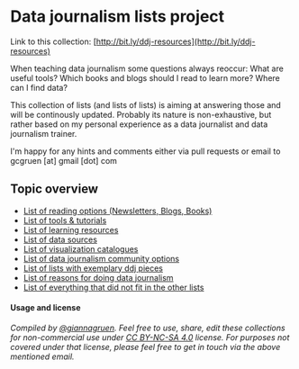 # Data journalism lists project

Link to this collection: [http://bit.ly/ddj-resources](http://bit.ly/ddj-resources)

When teaching data journalism some questions always reoccur: What are useful tools? Which books and blogs should I read to learn more? Where can I find data? 

This collection of lists (and lists of lists) is aiming at answering those and will be continously updated. Probably its nature is non-exhaustive, but rather based on my personal experience as a data journalist and data journalism trainer.

I'm happy for any hints and comments either via pull requests or email to gcgruen [at] gmail [dot] com

## Topic overview

- [List of reading options (Newsletters, Blogs, Books)](ddj-reading-options.md)
- [List of tools & tutorials](ddj-tools-list.md)
- [List of learning resources](ddj-learning-resources.md)
- [List of data sources](ddj-data-sources.md)
- [List of visualization catalogues](data-visualization-catalogues.md)
- [List of data journalism community options](ddj-community.md)
- [List of lists with exemplary ddj pieces](list-of-lists-ddj-examples.md)
- [List of reasons for doing data journalism](why-data-journalism.md)
- [List of everything that did not fit in the other lists](ddj-even-more-list.md)



#### Usage and license
*Compiled by [@giannagruen](twitter.com/giannagruen).* 
*Feel free to use, share, edit these collections for non-commercial use under [CC BY-NC-SA 4.0](https://creativecommons.org/licenses/by-nc-sa/4.0/) license. For purposes not covered under that license, please feel free to get in touch via the above mentioned email.*